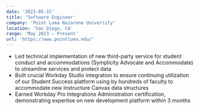 ```yaml
---
date: '2023-05-15'
title: 'Software Engineer'
company: 'Point Loma Nazarene University'
location: 'San Diego, CA'
range: 'May 2023 – Present'
url: 'https://www.pointloma.edu/'
---
```


- Led technical implementation of new third-party service for student conduct and accommodations (Symplicity Advocate and Accommodate) to streamline services and protect data
- Built crucial Workday Studio integration to ensure continuing utilization of our Student Success platform using by hundreds of faculty to accommodate new Instructure Canvas data structures
- Earned Workday Pro Integrations Administration certification, demonstrating expertise on new development platform within 3 months
